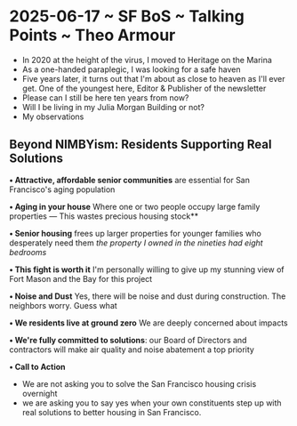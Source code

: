 # 2025-06-17 ~ SF BoS ~ Talking Points ~ Theo Armour

* In 2020 at the height of the virus, I moved to Heritage on the Marina
* As a one-handed paraplegic, I was looking for a safe haven 
* Five years later, it turns out that I'm about as close to heaven as I'll ever get. 
One of the youngest here, Editor & Publisher of the newsletter 
* Please can I still be here ten years from now?
* Will I be living in my Julia Morgan Building or not?
* My observations

## Beyond NIMBYism: Residents Supporting Real Solutions

**• Attractive, affordable senior communities** are essential for San Francisco's aging population

**• Aging in your house** Where one or two people occupy large family properties — This wastes precious housing stock**

**• Senior housing** frees up larger properties for younger families who desperately need them _the property I owned in the nineties had eight bedrooms_

**• This fight is worth it** I'm personally willing to give up my stunning view of Fort Mason and the Bay for this project

**• Noise and Dust** Yes, there will be noise and dust during construction. The neighbors worry. Guess what

**• We residents live at ground zero** We are deeply concerned about impacts

**• We're fully committed to solutions**: our Board of Directors and contractors will make air quality and noise abatement a top priority

**• Call to Action**

* We are not asking you to solve the San Francisco housing crisis overnight
* we are asking you to say yes when your own constituents step up with real solutions to better housing in San Francisco.
